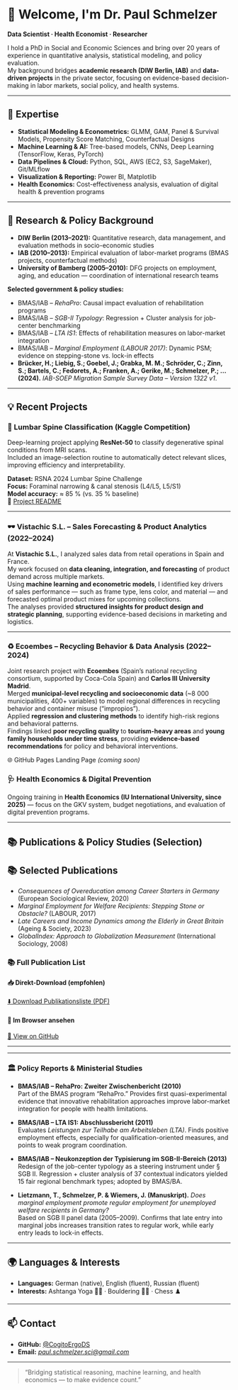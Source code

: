 # 👋 Welcome, I'm Dr. Paul Schmelzer

**Data Scientist · Health Economist · Researcher**

I hold a PhD in Social and Economic Sciences and bring over 20 years of experience in quantitative analysis, statistical modeling, and policy evaluation.  
My background bridges **academic research (DIW Berlin, IAB)** and **data-driven projects** in the private sector, focusing on evidence-based decision-making in labor markets, social policy, and health systems.


---

## 🧠 Expertise

- **Statistical Modeling & Econometrics:** GLMM, GAM, Panel & Survival Models, Propensity Score Matching, Counterfactual Designs  
- **Machine Learning & AI:** Tree-based models, CNNs, Deep Learning (TensorFlow, Keras, PyTorch)  
- **Data Pipelines & Cloud:** Python, SQL, AWS (EC2, S3, SageMaker), Git/MLflow  
- **Visualization & Reporting:** Power BI, Matplotlib  
- **Health Economics:** Cost-effectiveness analysis, evaluation of digital health & prevention programs  

---

## 🔬 Research & Policy Background

- **DIW Berlin (2013–2021):** Quantitative research, data management, and evaluation methods in socio-economic studies  
- **IAB (2010–2013):** Empirical evaluation of labor-market programs (BMAS projects, counterfactual methods)  
- **University of Bamberg (2005–2010):** DFG projects on employment, aging, and education — coordination of international research teams  

**Selected government & policy studies:**
- BMAS/IAB – *RehaPro*: Causal impact evaluation of rehabilitation programs  
- BMAS/IAB – *SGB-II Typology*: Regression + Cluster analysis for job-center benchmarking  
- BMAS/IAB – *LTA IS1*: Effects of rehabilitation measures on labor-market integration  
- BMAS/IAB – *Marginal Employment (LABOUR 2017)*: Dynamic PSM; evidence on stepping-stone vs. lock-in effects
- **Brücker, H.; Liebig, S.; Goebel, J.; Grabka, M. M.; Schröder, C.; Zinn, S.; Bartels, C.; Fedorets, A.; Franken, A.; Gerike, M.; **Schmelzer, P.**; … (2024).** *IAB-SOEP Migration Sample Survey Data – Version 1322 v1*.  

---
## 💡 Recent Projects

### 🧩 Lumbar Spine Classification (Kaggle Competition)
Deep-learning project applying **ResNet-50** to classify degenerative spinal conditions from MRI scans.  
Included an image-selection routine to automatically detect relevant slices, improving efficiency and interpretability.  

**Dataset:** RSNA 2024 Lumbar Spine Challenge  
**Focus:** Foraminal narrowing & canal stenosis (L4/L5, L5/S1)  
**Model accuracy:** ≈ 85 % (vs. 35 % baseline)  
🔗 [Project README](https://github.com/CogitoErgoDS/Spine_Degenerative_Classification#readme)

---

### 🕶️ Vistachic S.L. – Sales Forecasting & Product Analytics (2022–2024)
At **Vistachic S.L.**, I analyzed sales data from retail operations in Spain and France.  
My work focused on **data cleaning, integration, and forecasting** of product demand across multiple markets.  
Using **machine learning and econometric models**, I identified key drivers of sales performance — such as frame type, lens color, and material — and forecasted optimal product mixes for upcoming collections.  
The analyses provided **structured insights for product design and strategic planning**, supporting evidence-based decisions in marketing and logistics.

---

### ♻️ Ecoembes – Recycling Behavior & Data Analysis (2022–2024)
Joint research project with **Ecoembes** (Spain’s national recycling consortium, supported by Coca-Cola Spain) and **Carlos III University Madrid**.  
Merged **municipal-level recycling and socioeconomic data** (~8 000 municipalities, 400+ variables) to model regional differences in recycling behavior and container misuse (“impropios”).  
Applied **regression and clustering methods** to identify high-risk regions and behavioral patterns.  
Findings linked **poor recycling quality** to **tourism-heavy areas** and **young family households under time stress**, providing **evidence-based recommendations** for policy and behavioral interventions.



🌐 GitHub Pages Landing Page *(coming soon)*


### 🩺 Health Economics & Digital Prevention
Ongoing training in **Health Economics (IU International University, since 2025)** — focus on the GKV system, budget negotiations, and evaluation of digital prevention programs.

---

## 📚 Publications & Policy Studies (Selection)

## 📚 Selected Publications

- *Consequences of Overeducation among Career Starters in Germany* (European Sociological Review, 2020)  
- *Marginal Employment for Welfare Recipients: Stepping Stone or Obstacle?* (LABOUR, 2017)  
- *Late Careers and Income Dynamics among the Elderly in Great Britain* (Ageing & Society, 2023)
- *GlobalIndex: Approach to Globalization Measurement* (International Sociology, 2008) 
  
### 📚 Full Publication List

#### 📥 Direkt-Download (empfohlen)
[⬇️ Download Publikationsliste (PDF)](https://github.com/CogitoErgoDS/Publication-List/raw/main/Publikationsliste.pdf)

#### 👀 Im Browser ansehen
[🔎 View on GitHub](https://github.com/CogitoErgoDS/Publication-List/blob/main/Publikationsliste.pdf)
 


---


---

### 🏛 Policy Reports & Ministerial Studies

- **BMAS/IAB – RehaPro: Zweiter Zwischenbericht (2010)**  
  Part of the BMAS program “RehaPro.” Provides first quasi-experimental evidence that innovative rehabilitation approaches improve labor-market integration for people with health limitations.

- **BMAS/IAB – LTA IS1: Abschlussbericht (2011)**  
  Evaluates *Leistungen zur Teilhabe am Arbeitsleben (LTA)*. Finds positive employment effects, especially for qualification-oriented measures, and points to weak program coordination.

- **BMAS/IAB – Neukonzeption der Typisierung im SGB-II-Bereich (2013)**  
  Redesign of the job-center typology as a steering instrument under § SGB II. Regression + cluster analysis of 37 contextual indicators yielded 15 fair regional benchmark types; adopted by BMAS/BA.

- **Lietzmann, T., Schmelzer, P. & Wiemers, J. (Manuskript).** *Does marginal employment promote regular employment for unemployed welfare recipients in Germany?*  
  Based on SGB II panel data (2005–2009). Confirms that late entry into marginal jobs increases transition rates to regular work, while early entry leads to lock-in effects.



---

## 🌍 Languages & Interests

- **Languages:** German (native), English (fluent), Russian (fluent)  
- **Interests:** Ashtanga Yoga 🧘‍♂️ · Bouldering 🧗‍♂️ · Chess ♟️

---

## 📫 Contact

- **GitHub:** [@CogitoErgoDS](https://github.com/CogitoErgoDS)  
- **Email:** *paul.schmelzer.sci@gmail.com*

---

> “Bridging statistical reasoning, machine learning, and health economics — to make evidence count.”
